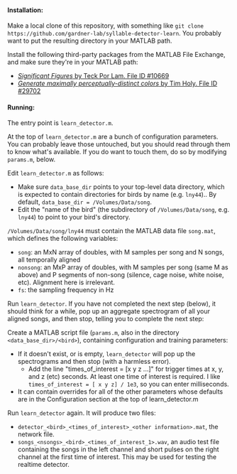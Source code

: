 #### Installation:

Make a local clone of this repository, with something like `git clone https://github.com/gardner-lab/syllable-detector-learn`.  You probably want to put the resulting directory in your MATLAB path.

Install the following third-party packages from the MATLAB File Exchange, and make sure they're in your MATLAB path:
* [_Significant Figures_ by Teck Por Lam.  File ID #10669](https://www.mathworks.com/matlabcentral/fileexchange/10669-significant-figures)
* [_Generate maximally perceptually-distinct colors_ by Tim Holy.  File ID #29702](https://www.mathworks.com/matlabcentral/fileexchange/29702-generate-maximally-perceptually-distinct-colors)

#### Running:

The entry point is `learn_detector.m`.

At the top of `learn_detector.m` are a bunch of configuration parameters.  You can probably leave those untouched, but you should read through them to know what's available.  If you do want to touch them, do so by modifying `params.m`, below.

Edit `learn_detector.m` as follows:
* Make sure `data_base_dir` points to your top-level data directory, which is expected to contain directories for birds by name (e.g. `lny44`)..  By default, `data_base_dir = /Volumes/Data/song`.
* Edit the "name of the bird" (the subdirectory of `/Volumes/Data/song`, e.g. `lny44`) to point to your bird's directory.

`/Volumes/Data/song/lny44` must contain the MATLAB data file `song.mat`, which defines the following variables:
  * `song`: an MxN array of doubles, with M samples per song and N songs, all temporally aligned
  * `nonsong`: an MxP array of doubles, with M samples per song (same M as above) and P segments of non-song (silence, cage noise, white noise, etc).  Alignment here is irrelevant.
  * `fs`: the sampling frequency in Hz

Run `learn_detector`.  If you have not completed the next step (below), it should think for a while, pop up an aggregate spectrogram of all your aligned songs, and then stop, telling you to complete the next step:

Create a MATLAB script file (`params.m`, also in the directory `<data_base_dir>/<bird>`), containing configuration and training parameters:
  * If it doesn't exist, or is empty, `learn_detector` will pop up the spectrograms and then stop (with a harmless error).
    * Add the line "times_of_interest = [x y z ...]" for trigger times at x, y, and z (etc) seconds.  At least one time of interest is required.  I like `times_of_interest = [ x y z] / 1e3`, so you can enter milliseconds.
  * It can contain overrides for all of the other parameters whose defaults are in the Configuration section at the top of learn_detector.m

Run `learn_detector` again.  It will produce two files:
* `detector_<bird>_<times_of_interest>_<other information>.mat`, the network file.
* `songs_<nsongs>_<bird>_<times_of_interest_1>.wav`, an audio test file containing the songs in the left channel and short pulses on the right channel at the first time of interest.  This may be used for testing the realtime detector.
